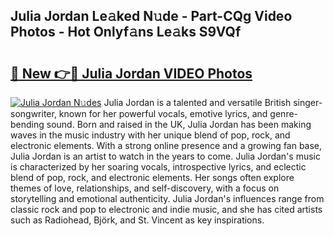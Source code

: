 ## Julia Jordan Le𝚊ked N𝚞de - Part-CQg Video Photos - Hot Onlyf𝚊ns Le𝚊ks S9VQf

# <h2><a href="http://ab75870.deff.icu/?id=Julia+Jordan">🔗 New 👉🔴 Julia Jordan VIDEO Photos</a></h2>

[![Julia Jordan N𝚞des](https://i.imgur.com/rIISA9y.gif)](http://ab75870.deff.icu/?id=Julia+Jordan)
Julia Jordan is a talented and versatile British singer-songwriter, known for her powerful vocals, emotive lyrics, and genre-bending sound. Born and raised in the UK, Julia Jordan has been making waves in the music industry with her unique blend of pop, rock, and electronic elements. With a strong online presence and a growing fan base, Julia Jordan is an artist to watch in the years to come. Julia Jordan's music is characterized by her soaring vocals, introspective lyrics, and eclectic blend of pop, rock, and electronic elements. Her songs often explore themes of love, relationships, and self-discovery, with a focus on storytelling and emotional authenticity. Julia Jordan's influences range from classic rock and pop to electronic and indie music, and she has cited artists such as Radiohead, Björk, and St. Vincent as key inspirations.
